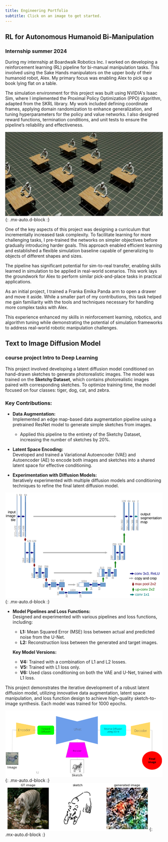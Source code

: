 ```yaml
---
title: Engineering Portfolio
subtitle: Click on an image to get started.
---
```


## RL for Autonomous Humanoid Bi-Manipulation
### Internship summer 2024

During my internship at Boardwalk Robotics Inc. I worked on developing a reinforcement learning (RL) pipeline for bi-manual manipulation tasks. This involved using the Sake Hands manipulators on the upper body of their humanoid robot, Alex. My primary focus was enabling Alex to pick up a book lying flat on a table.

The simulation environment for this project was built using NVIDIA's Isaac Sim, where I implemented the Proximal Policy Optimization (PPO) algorithm, adapted from the SKRL library. My work included defining coordinate frames, applying domain randomization to enhance generalization, and tuning hyperparameters for the policy and value networks. I also designed reward functions, termination conditions, and unit tests to ensure the pipeline’s reliability and effectiveness.

![Isaac Sim training environment](/assets/img/TrainingIsaac.jpg){: .mx-auto.d-block :}

One of the key aspects of this project was designing a curriculum that incrementally increased task complexity. To facilitate learning for more challenging tasks, I pre-trained the networks on simpler objectives before gradually introducing harder goals. This approach enabled efficient learning and established a flexible simulation baseline capable of generalizing to objects of different shapes and sizes.

The pipeline has significant potential for sim-to-real transfer, enabling skills learned in simulation to be applied in real-world scenarios. This work lays the groundwork for Alex to perform similar pick-and-place tasks in practical applications.

As an initial project, I trained a Franka Emika Panda arm to open a drawer and move it aside. While a smaller part of my contributions, this task helped me gain familiarity with the tools and techniques necessary for handling more complex tasks with Alex.

This experience enhanced my skills in reinforcement learning, robotics, and algorithm tuning while demonstrating the potential of simulation frameworks to address real-world robotic manipulation challenges.

## Text to Image Diffusion Model
### course project Intro to Deep Learning
This project involved developing a latent diffusion model conditioned on hand-drawn sketches to generate photorealistic images. The model was trained on the **Sketchy Dataset**, which contains photorealistic images paired with corresponding sketches. To optimize training time, the model focused on four classes: tiger, dog, cat, and zebra.

### Key Contributions:
- **Data Augmentation:**  
  Implemented an edge map-based data augmentation pipeline using a pretrained ResNet model to generate simple sketches from images.  
  - Applied this pipeline to the entirety of the Sketchy Dataset, increasing the number of sketches by 20%.  

- **Latent Space Encoding:**  
  Developed and trained a Variational Autoencoder (VAE) and Autoencoder (AE) to encode both images and sketches into a shared latent space for effective conditioning.  

- **Experimentation with Diffusion Models:**  
  Iteratively experimented with multiple diffusion models and conditioning techniques to refine the final latent diffusion model.
  
![Unet architecture for predicting noise (for 32x32 pixel input in lowest resolution)](/assets/img/Unet.png){: .mx-auto.d-block :}  

- **Model Pipelines and Loss Functions:**  
  Designed and experimented with various pipelines and loss functions, including:  
  - **L1:** Mean Squared Error (MSE) loss between actual and predicted noise from the U-Net.  
  - **L2:** Reconstruction loss between the generated and target images.  

  **Key Model Versions:**  
  - **V4:** Trained with a combination of L1 and L2 losses.  
  - **V5:** Trained with L1 loss only.  
  - **V6:** Used class conditioning on both the VAE and U-Net, trained with L1 loss.  

This project demonstrates the iterative development of a robust latent diffusion model, utilizing innovative data augmentation, latent space manipulation, and loss function design to achieve high-quality sketch-to-image synthesis. Each model was trained for 1000 epochs.

![High level network architecture](/assets/img/ArchitectureD.png){: .mx-auto.d-block :}
![V5 model output for tiger sketch](/assets/img/ResultV5.png){: .mx-auto.d-block :}
